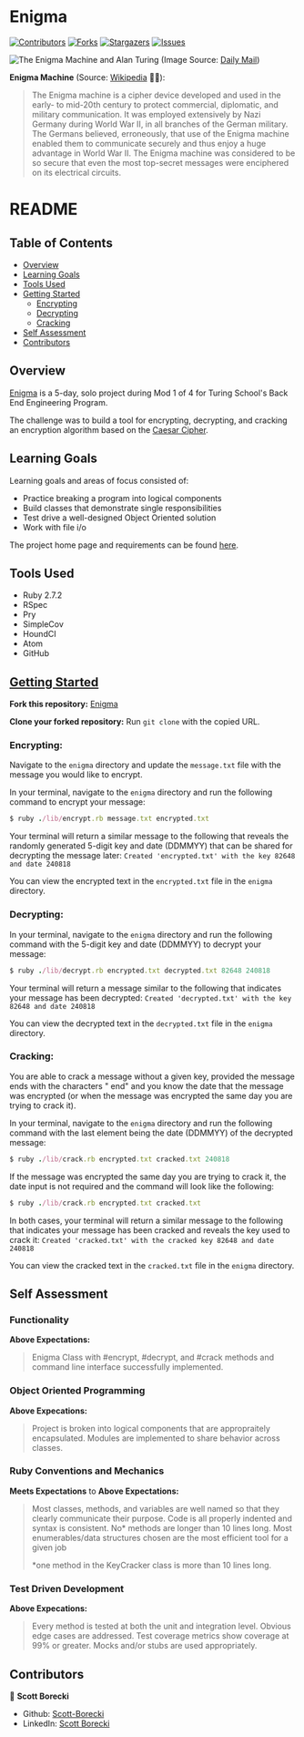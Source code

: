 # Enigma

[![Contributors][contributors-shield]][contributors-url]
[![Forks][forks-shield]][forks-url]
[![Stargazers][stars-shield]][stars-url]
[![Issues][issues-shield]][issues-url]

![The Enigma Machine and Alan Turing](https://i.dailymail.co.uk/i/pix/2018/01/07/10/47D85C4400000578-0-image-a-9_1515321060322.jpg)
(Image Source: [Daily Mail](https://www.dailymail.co.uk/news/article-5243337/Alan-Turings-code-breaking-machines-hidden-away-war.html))

**Enigma Machine** (Source: [Wikipedia](https://en.wikipedia.org/wiki/Enigma_machine) 🤷‍♂️):

> The Enigma machine is a cipher device developed and used in the early- to mid-20th century to protect commercial, diplomatic, and military communication. It was employed extensively by Nazi Germany during World War II, in all branches of the German military. The Germans believed, erroneously, that use of the Enigma machine enabled them to communicate securely and thus enjoy a huge advantage in World War II. The Enigma machine was considered to be so secure that even the most top-secret messages were enciphered on its electrical circuits.

# README

## Table of Contents

- [Overview](#overview)
- [Learning Goals](#learning-goals)
- [Tools Used](#tools-used)
- [Getting Started](#getting-started)
  - [Encrypting](#encrypting)
  - [Decrypting](#decrypting)
  - [Cracking](#cracking)
- [Self Assessment](#self-assessment)
- [Contributors](#contributors)

## Overview

[Enigma](https://github.com/Scott-Borecki/enigma) is a 5-day, solo project during Mod 1 of 4 for Turing School's Back End Engineering Program.

The challenge was to build a tool for encrypting, decrypting, and cracking an encryption algorithm based on the [Caesar Cipher](http://practicalcryptography.com/ciphers/caesar-cipher/).  

## Learning Goals

Learning goals and areas of focus consisted of:

- Practice breaking a program into logical components
- Build classes that demonstrate single responsibilities
- Test drive a well-designed Object Oriented solution
- Work with file i/o

The project home page and requirements can be found [here](https://backend.turing.edu/module1/projects/enigma/index).

## Tools Used

- Ruby 2.7.2
- RSpec
- Pry
- SimpleCov
- HoundCI
- Atom
- GitHub

## <ins>Getting Started</ins>

**Fork this repository:** [Enigma](https://github.com/Scott-Borecki/enigma)

**Clone your forked repository:** Run `git clone` with the copied URL.

### Encrypting:

Navigate to the `enigma` directory and update the `message.txt` file with the message you would like to encrypt.  

In your terminal, navigate to the `enigma` directory and run the following command to encrypt your message:

```ruby
$ ruby ./lib/encrypt.rb message.txt encrypted.txt
```

Your terminal will return a similar message to the following that reveals the randomly generated 5-digit key and date (DDMMYY) that can be shared for decrypting the message later: `Created 'encrypted.txt' with the key 82648 and date 240818`

You can view the encrypted text in the `encrypted.txt` file in the `enigma` directory.

### Decrypting:

In your terminal, navigate to the `enigma` directory and run the following command with the 5-digit key and date (DDMMYY) to decrypt your message:

```ruby
$ ruby ./lib/decrypt.rb encrypted.txt decrypted.txt 82648 240818
```

Your terminal will return a message similar to the following that indicates your message has been decrypted: `Created 'decrypted.txt' with the key 82648 and date 240818`

You can view the decrypted text in the `decrypted.txt` file in the `enigma` directory.

### Cracking:

You are able to crack a message without a given key, provided the message ends with the characters " end" and you know the date that the message was encrypted (or when the message was encrypted the same day you are trying to crack it).

In your terminal, navigate to the `enigma` directory and run the following command with the last element being the date (DDMMYY) of the decrypted message:

```ruby
$ ruby ./lib/crack.rb encrypted.txt cracked.txt 240818
```

If the message was encrypted the same day you are trying to crack it, the date input is not required and the command will look like the following:

```ruby
$ ruby ./lib/crack.rb encrypted.txt cracked.txt
```

In both cases, your terminal will return a similar message to the following that indicates your message has been cracked and reveals the key used to crack it: `Created 'cracked.txt' with the cracked key 82648 and date 240818`

You can view the cracked text in the `cracked.txt` file in the `enigma` directory.

## Self Assessment

### Functionality
**Above Expectations:**
> Enigma Class with #encrypt, #decrypt, and #crack methods and command line interface successfully implemented.

### Object Oriented Programming
**Above Expecations:**
> Project is broken into logical components that are appropraitely encapsulated.  Modules are implemented to share behavior across classes.

### Ruby Conventions and Mechanics
**Meets Expectations** to **Above Expectations:** 
> Most classes, methods, and variables are well named so that they clearly communicate their purpose.  Code is all properly indented and syntax is consistent. No* methods are longer than 10 lines long.  Most enumerables/data structures chosen are the most efficient tool for a given job
> 
> *one method in the KeyCracker class is more than 10 lines long.

### Test Driven Development
**Above Expecations:**
> Every method is tested at both the unit and integration level.  Obvious edge cases are addressed.  Test coverage metrics show coverage at 99% or greater.  Mocks and/or stubs are used appropriately.

## Contributors

👤  **Scott Borecki**
- Github: [Scott-Borecki](https://github.com/Scott-Borecki)
- LinkedIn: [Scott Borecki](https://www.linkedin.com/in/scott-borecki/)

<!-- MARKDOWN LINKS & IMAGES -->

[contributors-shield]: https://img.shields.io/github/contributors/scott-borecki/enigma.svg?style=flat-square
[contributors-url]: https://github.com/Scott-Borecki/enigma/graphs/contributors
[forks-shield]: https://img.shields.io/github/forks/scott-borecki/enigma.svg?style=flat-square
[forks-url]: https://github.com/scott-borecki/enigma/network/members
[stars-shield]: https://img.shields.io/github/stars/scott-borecki/enigma.svg?style=flat-square
[stars-url]: https://github.com/scott-borecki/enigma/stargazers
[issues-shield]: https://img.shields.io/github/issues/scott-borecki/enigma.svg?style=flat-square
[issues-url]: https://github.com/scott-borecki/enigma/issues
